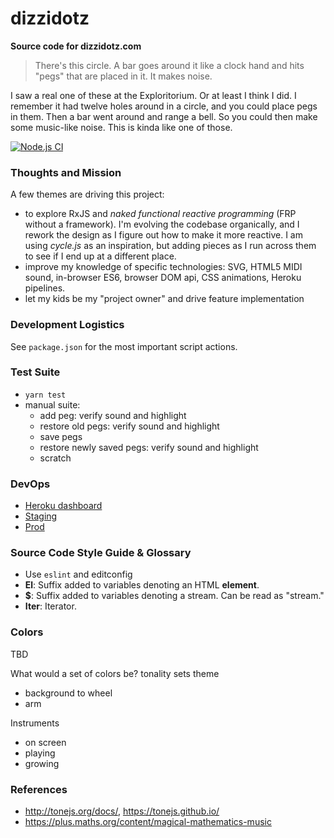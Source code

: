 # dizzidotz

__Source code for dizzidotz.com__

> There's this circle. 
> A bar goes around it like a clock hand and hits "pegs" that are placed in it. 
> It makes noise.

I saw a real one of these at the Exploritorium. Or at least I think I did. I remember it had twelve holes 
around in a circle, and you could place pegs in them. Then a bar went around and range a bell. 
So you could then make some music-like noise. This is kinda like one of those.

[![Node.js CI](https://github.com/ndp/dizzidotz/actions/workflows/node.js.yml/badge.svg)](https://github.com/ndp/dizzidotz/actions/workflows/node.js.yml)

### Thoughts and Mission

A few themes are driving this project:

  * to explore RxJS and _naked functional reactive programming_ (FRP without a framework). I'm evolving the codebase organically, and I rework the design as I figure out how to make it more reactive. I am using *cycle.js* as an inspiration, but adding pieces as I run across them to see if I end up at a different place.
  * improve my knowledge of specific technologies: SVG, HTML5 MIDI  sound, in-browser ES6, browser DOM api, CSS animations, Heroku pipelines.
  * let my kids be my "project owner" and drive feature implementation

### Development Logistics
  
See `package.json` for the most important script actions.
  
### Test Suite

  * `yarn test`
  * manual suite:
    * add peg: verify sound and highlight
    * restore old pegs: verify sound and highlight
    * save pegs
    * restore newly saved pegs: verify sound and highlight
    * scratch
  
### DevOps

  * [Heroku dashboard](https://dashboard.heroku.com/pipelines/68ffa886-6dea-4a15-ad6a-eed1aeb03cbb)
  * [Staging](https://dizzidotz-staging.herokuapp.com/)
  * [Prod](https://dizzidotz.com)

### Source Code Style Guide & Glossary

  * Use `eslint` and editconfig
  * **El**: Suffix added to variables denoting an HTML **element**.
  * **$**: Suffix added to variables denoting a stream. Can be read as "stream."
  * **Iter**: Iterator.
  
  
  
### Colors

TBD 

What would a set of colors be?
tonality sets theme
 * background to wheel
 * arm

Instruments
 * on screen
 * playing
 * growing


### References

  * http://tonejs.org/docs/, https://tonejs.github.io/
  * https://plus.maths.org/content/magical-mathematics-music
